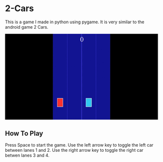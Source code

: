 # 2-Cars
This is a game I made in python using pygame. It is very similar to the android game 2 Cars.


![](gameplay.gif)

## How To Play
Press Space to start the game. 
Use the left arrow key to toggle the left car between lanes 1 and 2.
Use the right arrow key to toggle the right car betwen lanes 3 and 4.
